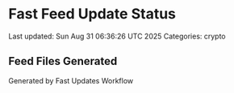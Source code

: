 # Fast Feed Update Status
Last updated: Sun Aug 31 06:36:26 UTC 2025
Categories: crypto

## Feed Files Generated

Generated by Fast Updates Workflow
